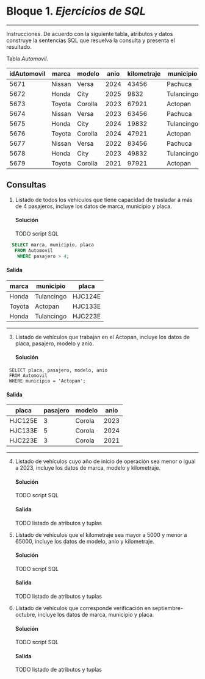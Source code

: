 # Bloque 1. *Ejercicios de SQL*
_______________________________

Instrucciones. De acuerdo con la siguiente tabla, atributos y datos construye la sentencias SQL que resuelva la consulta y presenta el resultado.

Tabla *Automovil*.

| idAutomovil | marca | modelo | anio | kilometraje | municipio | pasajero | placa |
| --------- | --------- | --------- | --------- | --------- | --------- | --------- | --------- |
| 5671 | Nissan | Versa | 2024 | 43456 | Pachuca | 4 | HJC123E |
| 5672 | Honda| City | 2025 | 9832 | Tulancingo | 5 | HJC124E |
| 5673 | Toyota | Corolla | 2023 | 67921 | Actopan| 3 | HJC125E |
| 5674 | Nissan | Versa | 2023 | 63456 | Pachuca | 4 | HJC126E |
| 5675 | Honda| City | 2024 | 19832 | Tulancingo | 4 | HJC133E |
| 5676 | Toyota | Corolla | 2024 | 47921 | Actopan| 5 | HJC133E |
| 5677 | Nissan | Versa | 2022 | 83456 | Pachuca | 4 | HJC223E |
| 5678 | Honda| City | 2023 | 49832 | Tulancingo | 5 | HJC223E |
| 5679 | Toyota | Corolla | 2021 | 97921 | Actopan| 3 | HJC223E |

Consultas
---------------
1. Listado de todos los vehículos que tiene capacidad de trasladar a más de 4 pasajeros, incluye los datos de marca, municipio y placa.
   #### Solución
   TODO script SQL
```sql
  SELECT marca, municipio, placa
   FROM Automovil
    WHERE pasajero > 4;
```
   #### Salida

| marca  | municipio  | placa   |
|--------|------------|---------|
| Honda  | Tulancingo | HJC124E |
| Toyota | Actopan    | HJC133E |
| Honda  | Tulancingo | HJC223E |
 -------- ------------ ---------
   
3. Listado de vehículos que trabajan en el Actopan, incluye los datos de placa, pasajero, modelo y anio.
   #### Solución
 ```
  SELECT placa, pasajero, modelo, anio
  FROM Automovil
  WHERE municipio = 'Actopan';

```
   #### Salida

| placa   | pasajero | modelo | anio |
|---------|----------|--------|------|
| HJC125E |        3 | Corola | 2023 |
| HJC133E |        5 | Corola | 2024 |
| HJC223E |        3 | Corola | 2021 |
 --------- ---------- -------- ------
   
4. Listado de vehículos cuyo año de inicio de operación sea menor o igual a 2023, incluye los datos de marca, modelo y kilometraje.
   #### Solución
   TODO script SQL
   #### Salida
   TODO listado de atributos y tuplas
   
5. Listado de vehículos que el kilometraje sea mayor a 5000 y menor a 65000, incluye los datos de modelo, anio y kilometraje.
   #### Solución
   TODO script SQL
   #### Salida
   TODO listado de atributos y tuplas

6. Listado de vehículos que corresponde verificación en septiembre-octubre, incluye los datos de marca, municipio y placa.
   #### Solución
   TODO script SQL
   #### Salida
   TODO listado de atributos y tuplas
